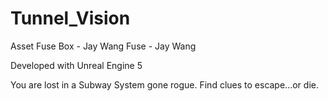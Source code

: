 # Tunnel_Vision

Asset
Fuse Box - Jay Wang
Fuse - Jay Wang

Developed with Unreal Engine 5

You are lost in a Subway System gone rogue. Find clues to escape...or die.
